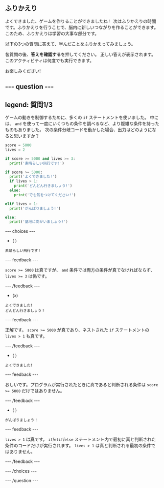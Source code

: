 ## ふりかえり

よくできました、ゲームを作りることができましたね！  次はふりかえりの時間です。ふりかえりを行うことで、脳内に新しいつながりを作ることができます。このため、ふりかえりは学習の大事な部分です。

以下の3つの質問に答えて、学んだことをふりかえってみましょう。

各質問の後、**答えを確認する**を押してください。 正しい答えが表示されます。 このアクティビティは何度でも実行できます。

お楽しみください!

--- question ---
---
legend: 質問1/3
---

ゲームの動きを制御するために、多くの `if` ステートメントを使いました。 中には、 `and` を使って一度にいくつもの条件を調べるなど、より複雑な条件を持ったものもありました。 次の条件分岐コードを動かした場合、出力はどのようになると思いますか？

```python
score = 5000
lives = 2

if score >= 5000 and lives >= 3:
  print('素晴らしい飛行です!')

if score >= 5000: 
  print('よくできました!')
  if lives > 1:
    print('どんどん行きましょう!')
  else:
    print('でも気をつけてください!')

elif lives > 1:
  print('がんばりましょう!')

else:
  print('基地に向かいましょう!')
```

--- choices ---

- ( )
```
素晴らしい飛行です！
```
  --- feedback ---

`score >= 5000` は真ですが、 `and` 条件では両方の条件が真でなければならず、 `lives >= 3` は偽です。

  --- /feedback ---

- (x)
```
よくできました!
どんどん行きましょう！
```
  --- feedback ---

正解です。 `score >= 5000` が真であり、ネストされた `if` ステートメントの `lives > 1` も真です。

  --- /feedback ---

- ( )
```
よくできました!
```
  --- feedback ---

おしいです。プログラムが実行されたときに真であると判断される条件は `score >= 5000` だけではありません。

  --- /feedback ---

- ( )
```
がんばりましょう！
```
  --- feedback ---

`lives > 1` は真です。 `if`/`elif`/`else` ステートメント内で最初に真と判断された条件のコードだけが実行されます。 `lives > 1` は真と判断される最初の条件ではありません。

  --- /feedback ---

--- /choices ---

--- /question ---

